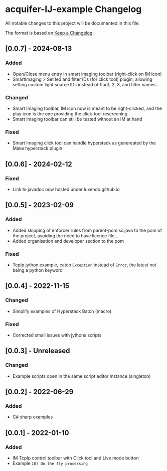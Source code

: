 # acquifer-IJ-example Changelog
All notable changes to this project will be documented in this file.

The format is based on [Keep a Changelog](https://keepachangelog.com/en/1.0.0/).

## [0.0.7] - 2024-08-13

### Added
- Open/Close menu entry in smart imaging toolbar (right-click on IM icon)
- SmartImaging > Set led and filter IDs (for click tool) plugin, allowing setting custom light source IDs instead of fluo1, 2, 3, and filter names...

### Changed
- Smart Imaging toolbar, IM icon now is meant to be right-clicked, and the play icon is the one providing the click-tool rescreening
- Smart Imaging toolbar can still be tested without an IM at hand

### Fixed
- Smart Imaging click tool can handle hyperstack as genereated by the Make hyperstack plugin



## [0.0.6] - 2024-02-12

### Fixed
- Link to javadoc now hosted under luxendo.github.io


## [0.0.5] - 2023-02-09

### Added
- Added skipping of enforcer rules from parent-pom scijava to the pom of the project, avoiding the need to have licence file...
- Added organisation and developer section to the pom

### Fixed
- TcpIp jython example, catch `Exception` instead of `Error`, the latest not being a python keyword 


## [0.0.4] - 2022-11-15

### Changed
- Simplify examples of Hyperstack Batch (macro)

### Fixed
- Corrected small issues with jythons scripts


## [0.0.3] - Unreleased

### Changed
- Example scripts open in the same script editor instance (singleton)


## [0.0.2] - 2022-06-29

### Added
- C# sharp examples


## [0.0.1] - 2022-01-10

### Added
- IM TcpIp control toolbar with Click tool and Live mode button
- Example `10) On the fly processing`